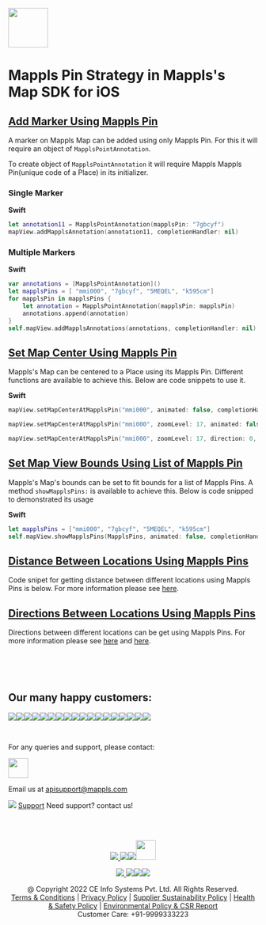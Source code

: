 [<img src="https://about.mappls.com/images/mappls-b-logo.svg" height="80"/> </p>](https://www.mapmyindia.com/api)

# Mappls Pin Strategy in Mappls's Map SDK for iOS

## [Add Marker Using Mappls Pin](#Add-Marker-Using-Mappls-Pin)

A marker on Mappls Map can be added using only Mappls Pin. For this it will require an object of `MapplsPointAnnotation`.

To create object of `MapplsPointAnnotation` it will require Mappls Mappls Pin(unique code of a Place) in its initializer.

### Single Marker

**Swift**
```swift
let annotation11 = MapplsPointAnnotation(mapplsPin: "7gbcyf")
mapView.addMapplsAnnotation(annotation11, completionHandler: nil)
```

### Multiple Markers

**Swift**
```swift
var annotations = [MapplsPointAnnotation]()            
let mapplsPins = [ "mmi000", "7gbcyf", "5MEQEL", "k595cm"]
for mapplsPin in mapplsPins {
    let annotation = MapplsPointAnnotation(mapplsPin: mapplsPin)
    annotations.append(annotation)
}
self.mapView.addMapplsAnnotations(annotations, completionHandler: nil)
```
## [Set Map Center Using Mappls Pin](#Set-Map-Center-Using-Mappls-Pin)

Mappls's Map can be centered to a Place using its Mappls Pin.
Different functions are available to achieve this. Below are code snippets to use it.

**Swift**
```swift
mapView.setMapCenterAtMapplsPin("mmi000", animated: false, completionHandler: nil)
```

```swift
mapView.setMapCenterAtMapplsPin("mmi000", zoomLevel: 17, animated: false, completionHandler: nil)
```

```swift                
mapView.setMapCenterAtMapplsPin("mmi000", zoomLevel: 17, direction: 0, animated: false, completionHandler: nil)
```

## [Set Map View Bounds Using List of Mappls Pin](#Set-Map-View-Bounds-Using-List-of-Mappls-Pin)

Mappls's Map's bounds can be set to fit bounds for a list of Mappls Pins.
A method `showMapplsPins:` is available to achieve this. Below is code snipped to demonstrated its usage

**Swift**
```swift
let mapplsPins = ["mmi000", "7gbcyf", "5MEQEL", "k595cm"]
self.mapView.showMapplsPins(MapplsPins, animated: false, completionHandler: nil)
```
## [Distance Between Locations Using Mappls Pins](#Distance-Between-Locations-Using-Mappls-Pins)

Code snipet for getting distance between different locations using Mappls Pins is below. For more information please see [here](https://github.com/mappls-api/mappls-ios-sdk/docs/1.0.0/RESTAPIKit#Distance-Using-MapplsPin).

## [Directions Between Locations Using Mappls Pins](#Directions-Between-Locations-Using-Mappls-Pins)

Directions between different locations can be get using Mappls Pins. For more information please see [here](https://github.com/MapmyIndia/mapmyindia-maps-vectorSDK-iOS/wiki/REST-API-Kit#Routing-API) and [here](https://github.com/MapmyIndia/mapmyindia-maps-vectorSDK-iOS/wiki/REST-API-Kit#Directions-Using-Mappls-Pins).

<br><br><br>

## Our many happy customers:

![](https://www.mapmyindia.com/api/img/logos1/PhonePe.png)![](https://www.mapmyindia.com/api/img/logos1/Arya-Omnitalk.png)![](https://www.mapmyindia.com/api/img/logos1/delhivery.png)![](https://www.mapmyindia.com/api/img/logos1/hdfc.png)![](https://www.mapmyindia.com/api/img/logos1/TVS.png)![](https://www.mapmyindia.com/api/img/logos1/Paytm.png)![](https://www.mapmyindia.com/api/img/logos1/FastTrackz.png)![](https://www.mapmyindia.com/api/img/logos1/ICICI-Pru.png)![](https://www.mapmyindia.com/api/img/logos1/LeanBox.png)![](https://www.mapmyindia.com/api/img/logos1/MFS.png)![](https://www.mapmyindia.com/api/img/logos1/TTSL.png)![](https://www.mapmyindia.com/api/img/logos1/Novire.png)![](https://www.mapmyindia.com/api/img/logos1/OLX.png)![](https://www.mapmyindia.com/api/img/logos1/sun-telematics.png)![](https://www.mapmyindia.com/api/img/logos1/Sensel.png)![](https://www.mapmyindia.com/api/img/logos1/TATA-MOTORS.png)![](https://www.mapmyindia.com/api/img/logos1/Wipro.png)![](https://www.mapmyindia.com/api/img/logos1/Xamarin.png)

<br>

For any queries and support, please contact:

[<img src="https://about.mappls.com/images/mappls-b-logo.svg" height="40"/> </p>](https://about.mappls.com/api/)

Email us at [apisupport@mappls.com](mailto:apisupport@mappls.com)

![](https://www.mapmyindia.com/api/img/icons/support.png)
[Support](https://about.mappls.com/contact/)
Need support? contact us!

<br></br>

[<p align="center"> <img src="https://www.mapmyindia.com/api/img/icons/stack-overflow.png"/> ](https://stackoverflow.com/questions/tagged/mappls-api)[![](https://www.mapmyindia.com/api/img/icons/blog.png)](https://about.mappls.com/blog/)[![](https://www.mapmyindia.com/api/img/icons/gethub.png)](https://github.com/mappls-api)[<img src="https://mmi-api-team.s3.ap-south-1.amazonaws.com/API-Team/npm-logo.one-third%5B1%5D.png" height="40"/> </p>](https://www.npmjs.com/org/mapmyindia) 

[<p align="center"> <img src="https://www.mapmyindia.com/june-newsletter/icon4.png"/> ](https://www.facebook.com/Mapplsofficial)[![](https://www.mapmyindia.com/june-newsletter/icon2.png)](https://twitter.com/mappls)[![](https://www.mapmyindia.com/newsletter/2017/aug/llinkedin.png)](https://www.linkedin.com/company/mappls/)[![](https://www.mapmyindia.com/june-newsletter/icon3.png)](https://www.youtube.com/channel/UCAWvWsh-dZLLeUU7_J9HiOA)

<div align="center">@ Copyright 2022 CE Info Systems Pvt. Ltd. All Rights Reserved.</div>

<div align="center"> <a href="https://about.mappls.com/api/terms-&-conditions">Terms & Conditions</a> | <a href="https://www.mappls.com/about/privacy-policy">Privacy Policy</a> | <a href="https://www.mappls.com/pdf/mappls-sustainability-policy-healt-labour-rules-supplir-sustainability.pdf">Supplier Sustainability Policy</a> | <a href="https://www.mappls.com/pdf/Health-Safety-Management.pdf">Health & Safety Policy</a> | <a href="https://www.mappls.com/pdf/Environment-Sustainability-Policy-CSR-Report.pdf">Environmental Policy & CSR Report</a>

<div align="center">Customer Care: +91-9999333223</div>
